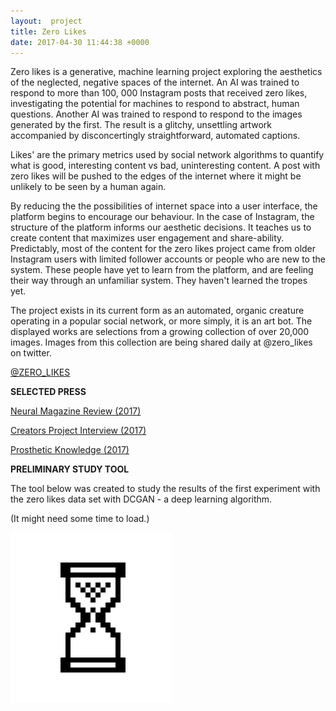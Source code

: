```yaml
---
layout:  project
title: Zero Likes
date: 2017-04-30 11:44:38 +0000
---
```

Zero likes is a generative, machine learning project exploring the aesthetics of the neglected, negative spaces of the internet. An AI was trained to respond to more than 100, 000 Instagram posts that received zero likes, investigating the potential for machines to respond to abstract, human questions. Another AI was trained to respond to respond to the images generated by the first. The result is a glitchy, unsettling artwork accompanied by disconcertingly straightforward, automated captions.   

Likes' are the primary metrics used by social network algorithms to quantify what is good, interesting content vs bad, uninteresting content. A post with zero likes will be pushed to the edges of the internet where it might be unlikely to be seen by a human again.   

By reducing the the possibilities of internet space into a user interface, the platform begins to encourage our behaviour. In the case of Instagram, the structure of the platform informs our aesthetic decisions. It teaches us to create content that maximizes user engagement and share-ability. Predictably, most of the content for the zero likes project came from older Instagram users with limited follower accounts or people who are new to the system. These people have yet to learn from the platform, and are feeling their way through an unfamiliar system. They haven't learned the tropes yet.   

The project exists in its current form as an automated, organic creature operating in a popular social network, or more simply, it is an art bot. The displayed works are selections from a growing collection of over 20,000 images. Images from this collection are being shared daily at @zero_likes on twitter.   

[@ZERO_LIKES](http://twitter.com/zero_likes)

**SELECTED PRESS**

[Neural Magazine Review (2017)](http://neural.it/2017/10/zero-likes-the-aesthetics-of-nothingness-in-iconic-bulimia/)

[Creators Project Interview (2017)](https://creators.vice.com/en_au/article/z4jz3x/this-ai-creates-art-from-instagram-posts-with-zero-likes)

[Prosthetic Knowledge (2017) ](http://prostheticknowledge.tumblr.com/post/159689868186/zero-likes-machine-learning-art-bot-by-sam-hains)

**PRELIMINARY STUDY TOOL**

The tool below was created to study the results of the first experiment with the zero likes data set with DCGAN - a deep learning algorithm.

<div id="images" style="display:none;">
  <form id="radio">
    <input type="radio" name="check" value="Machine" checked> AI
    <input type="radio" name="check" value="Human"> Human
    <input type="radio" name="check" value="Mixed"> Mixed
  </form>
</div>
<div id="loader_img">
    <p>  (It might need some time to load.) </p>
    <img style="display:inline-block;" alt="" src="/assets/hourglass.gif"/>
</div>
<div id="loader_img_2" style="display:none;">
    <img style="display:inline-block;" alt="" src="/assets/hourglass.gif"/>
</div>
<script src="https://unpkg.com/imagesloaded@4/imagesloaded.pkgd.min.js"></script>
<script src="/assets/nolikes.js" type="text/javascript"></script>
